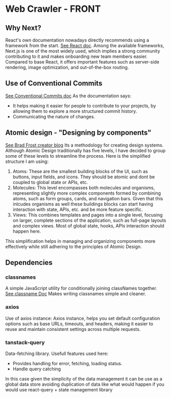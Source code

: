 # Web Crawler - FRONT

## Why Next?

React's own documentation nowadays directly recommends using a framework from the start. [See React doc](https://react.dev/learn/start-a-new-react-project).
Among the available frameworks, Next.js is one of the most widely used, which implies a strong community contributing to it and makes onboarding new team members easier. Compared to base React, it offers important features such as server-side rendering, image optimization, and out-of-the-box routing.

## Use of Conventional Commits

[See Conventional Commits doc](https://www.conventionalcommits.org/en/v1.0.0/)
As the documentation says:

- It helps making it easier for people to contribute to your projects, by allowing them to explore a more structured commit history.
- Communicating the nature of changes.

## Atomic design - "Designing by components"

[See Brad Frost creator blog](https://bradfrost.com/blog/post/atomic-web-design/)
Its a methodology for creating design systems.
Although Atomic Design traditionally has five levels, I have decided to group some of these levels to streamline the process. Here is the simplified structure I am using:

1. Atoms: These are the smallest building blocks of the UI, such as buttons, input fields, and icons. They should be atomic and dont be coupled to global state or APIs, etc.
2. Molecules: This level encompasses both molecules and organisms, representing slightly more complex components formed by combining atoms, such as form groups, cards, and navigation bars. Given that this inlcudes organisms as well these buildings blocks can start having interaction with state, APIs, etc. and be more feature specific.
3. Views: This combines templates and pages into a single level, focusing on larger, complete sections of the application, such as full-page layouts and complex views. Most of global state, hooks, APIs interaction should happen here.

This simplification helps in managing and organizing components more effectively while still adhering to the principles of Atomic Design.

## Dependencies

### classnames

A simple JavaScript utility for conditionally joining classNames together. [See classname Doc](https://www.npmjs.com/package/classnames)
Makes writing classnames simple and cleaner.

### axios

Use of axios instance: Axios instance, helps you set default configuration options such as base URLs, timeouts, and headers, making it easier to reuse and maintain consistent settings across multiple requests.

### tanstack-query

Data-fetching library. Usefull features used here:

- Provides handling for error, fetching, loading status.
- Handle query catching

In this case given the simplicity of the data management it can be use as a global data store avoiding duplication of data like what would happen if you would use react-query + state management library
